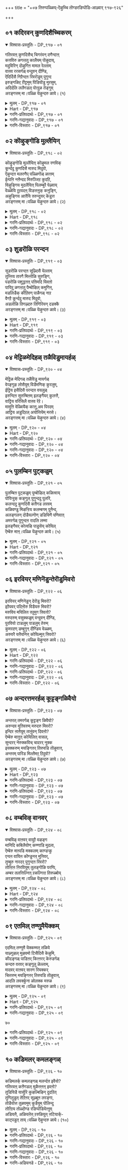 +++
title = "+०७ तिरुप्पळ्ळिय्-ऎऴुच्चि तॊण्डरडिप्पॊडि-आऴ्वार् ९१७-९२६"

+++


## ०१ कदिरवन् कुणदिशैच्चिकरम्

<details open><summary>विश्वास-प्रस्तुतिः - DP_९१७ - ०१</summary>

गतिरवऩ् कुणदिसैच् चिगरंवन् दणैन्दाऩ्  
कऩविरु ळगऩ्ऱतु कालैयम् पॊऴुदाय्,  
मदुविरिन् दॊऴुगिऩ मामल रॆल्लाम्  
वाऩव ररसर्गळ् वन्दुवन् दीण्डि,  
ऎदिर्दिसै निऱैन्दऩ रिवरॊडुम् पुगुन्द  
इरुङ्गळिऱ् ऱीट्टमुम् पिडियॊडु मुरसुम्,  
अदिर्दलि ललैगडल् पोऩ्ऱुळ तॆङ्गुम्  
अरङ्गत्तम् मा।पळ्ळि यॆऴुन्दरु ळाये। (१)
</details>

<details><summary>मूलम् - DP_९१७ - ०१</summary>

गतिरवऩ् कुणदिसैच् चिगरंवन् दणैन्दाऩ्  
कऩविरु ळगऩ्ऱतु कालैयम् पॊऴुदाय्,  
मदुविरिन् दॊऴुगिऩ मामल रॆल्लाम्  
वाऩव ररसर्गळ् वन्दुवन् दीण्डि,  
ऎदिर्दिसै निऱैन्दऩ रिवरॊडुम् पुगुन्द  
इरुङ्गळिऱ् ऱीट्टमुम् पिडियॊडु मुरसुम्,  
अदिर्दलि ललैगडल् पोऩ्ऱुळ तॆङ्गुम्  
अरङ्गत्तम् मा।पळ्ळि यॆऴुन्दरु ळाये। (१)
</details>

<details><summary>Hart - DP_९१७</summary>

When the sun rises in the east from the peak of the mountain  
and darkness has gone and it is morning  
and all the beautiful flowers that drip honey bloom,  
the gods of the sky all come before you to worship you:  
Elephants, male and female, come and, as drums are beaten,  
it seems the sound of a roaring ocean spreads everywhere:  
O dear god of Srirangam, wake up and give us your grace:
</details>

<details><summary>गरणि-प्रतिपदार्थः - DP_९१७ - ०१</summary>

कदिरवन्=सूर्यनु, कुणदिशै=पूर्व दिक्किन, शिकरम्=शिखरवन्नु, वन्दु=बन्दु, अणैन्दान्=सेरिद्दानॆ, कन इरुळ्=दट्टवाद रात्रियु, अहन्ऱदु=कळॆदु होयितु, कालै=उदयद, अम्=सॊबगिन, पॊऴुदु=समय, आय्=आगिदॆ, मदु=मधुवु, जेनु, विरिन्दु=बिरितु, ऒऴुहिन=जिनुगुत्तिवॆ, मा मलर्=सुन्दरवाद हूगळु, ऎल्लाम्=ऎल्लवू, वानवर्=देवतॆगळू, अरशर् हळ्=राजरुगळू, वन्दु वन्दु=बन्दु बन्दु, ईण्डि=कलॆतु, ऎदिर् दिशै=ऎदुरु दिक्किनल्लि, निऱैन्दनर्=नॆरॆदिद्दारॆ, इवरॊडुम्=इवरॊडनॆ, पुहुन्द=ऒळहॊक्किरुव, इरुकळिऱु=दॊड्ड गण्डानॆगळ, ईट्टमुम्=हिण्डू, पिडियॊडु=हॆण्णानॆगळॊडनॆ, मुरशुम्=भेरियू, अदिर् त्तलुम्=अवुगळिन्द हॊरडुव अदुरुव दॊड्ड सद्दू ऎङ्गुम्=ऎल्लॆल्लियू, अलैकडल् पोन्ऱु=अलॆगळिन्द कूडिद कडलिन हागॆ, उळदु=इदॆ, अरङ्गत्तु अम्मा=श्रीरङ्गद स्वामिये, पळ्ळि=निद्दॆयिन्द, ऎऴुन्दु अरुळाये=ऎच्चॆत्तु कृपॆ माडुवॆया?
</details>

<details><summary>गरणि-गद्यानुवादः - DP_९१७ - ०१</summary>

सूर्यनु पूर्वदिक्किन शिखरवन्नु बन्दु सेरिद्दानॆ. दट्टवाद \(कत्तलॆय\)रात्रियु कळॆदुहोयितु. उदयद सॊबगिन समयवागिदॆ. सुन्दरवाद हूगळॆल्लवू बिरिदु जेनुस्रविसुत्तिवॆ. देवतॆगळू राजरू बन्दु बन्दु कलॆतु \(निन्न\) ऎदुरु दिक्किनल्लि नॆरॆदिद्दारॆ. इवरॊडनॆ दॊड्डदॊड्ड
</details>

<details><summary>गरणि-विस्तारः - DP_९१७ - ०१</summary>

५८

गण्डानॆगळ हिण्डू,हॆण्णानॆगळ हिण्डू ऒळहॊक्किवॆ. भेरि मॊदलाद वाद्यगळ अदुरुव दॊड्डसद्दु ऎल्लॆल्लियू हरडिकॊण्डु अलॆगळिम्द कूडिद कडलिन हागॆ भोर्गरॆयुत्तिदॆ. श्रीरङ्गदल्लि नॆलसिरुव स्वामिये, निद्दॆयिन्द ऎच्चरगॊण्डु कृपॆमाडुवॆया?\(१\)

सकल जगत्कारणनू जगन्नियामकनू आद सर्वेश्वरनिगॆ सुप्रभातवन्नु हाडबेकाद्दिदॆये? कालस्वरूपिये अवनागिरुवाग, अवनिगॆ बॆळगायितु, नडुहगलायितु, सञ्जॆयायितु ऎन्दु मूरु सन्ध्याकालगळन्नु नॆनपु माडबेके? हीगॆ माडुवुदु असम्बद्धवाद कार्यवॆन्नबहुदल्लवे?

परवासुदेवनाद भगवन्तनन्नु पामरराद नावु नम्मॆदुरिगॆ तन्दुकॊळ्ळुवुदक्कॆ साध्यवे? अवन दिव्यसान्निध्यदल्लि नाविरुवॆवॆन्दू अवनिगॆ नम्म नम्रतॆय, कृतज्ञतॆयु; भक्तिय अञ्जलियन्नु \(मूरु वेळॆगळल्लादरू\) अर्पिसुत्तिद्देवॆन्दु अरितुकॊळ्ळुवुदादरू हेगॆ?नम्म कण्मनगळ मूलक भगवन्तनन्नु पूजिसबेडवे? नम्म ई सदुद्देश साधनॆगागिये भगवन्तनु अर्चावताररूपियागि, पवित्रक्षेत्रगळल्लि मन्दिरगळल्लि नॆलसिरुवुदु\! अर्चास्वरूपियाद भगवन्तनिगॆ बगॆबगॆय उपचारगळन्नु \(नूर ऎण्टु बगॆय उपचारगळन्नु भगवन्तनिगॆ माडुवुदिदॆ\) समर्पिसुत्ता जन्मसार्थक माडिकॊळ्ळुवनॆन्दू, तन्न कोरिकॆगळन्नु नेरवागि भगवन्तनल्लि निवेदिसिकॊळ्ळुत्तिरुवनॆन्दू भक्तनु भाविसिकॊळ्ळुवन्तॆ अदरिन्द अनुकूलवागुत्तदॆ.

श्रीरङ्गदल्लि नॆलसिरुव श्रीरङ्गनाथने साक्षात् परवासुदेवनॆम्ब निश्चल भावनॆयिन्द आऴ्वाररु भगवन्तनिगॆ सुप्रभातवन्नु हाडुत्तिद्दारॆ. पूर्वदिगन्तदल्लि बॆळकिन रूपदल्लि काणिसिकॊळ्ळुवुदु भगवन्तन कृपाकटाक्षवे\! अदु ऎल्लॆल्लियू हरडि लोकवन्नु नाना चटुवटिकॆगळल्लि तॊदगिसुत्तदॆ. ऎल्लि नोडीदरू रम्यतॆ नलिदाडुत्तदॆ.

आऴ्वाररु हाडुत्तारॆ- श्रीरङ्गनाथने, पूर्वद बॆळकु जगत्तन्नु चुरुकुगॊळिसिदॆ. निन्न दर्शनक्कागि देवतॆगळू राजरू कादुनिन्तिद्दारॆ. मङ्गळवाद्यगळु दॊड्ड दॊड्ड अलॆगळिन्द कूडिद कडलिन हागॆ भोर्गरॆयुत्तिवॆ. ऎच्चरगॊण्डु, निन्न कृपाकटाक्षवन्नु नम्मॆल्लर मेलॆ बीरुवॆया?

५९
</details>

## ०२ कॊऴुङ्गॊडि मुल्लैयिन्

<details open><summary>विश्वास-प्रस्तुतिः - DP_९१८ - ०२</summary>

कॊऴुङ्गॊडि मुल्लैयिऩ् कॊऴुमल रणविक्  
कूर्न्ददु कुणदिसै मारुद मिदुवो,  
ऎऴुन्दऩ मलरणैप् पळ्ळिगॊळ् ळऩ्ऩम्  
ईऩ्पऩि नऩैन्दद मिरुञ्जिऱ कुदऱि,  
विऴुङ्गिय मुदलैयिऩ् पिलम्बुरै पेऴ्वाय्  
वॆळ्ळॆयि ऱुऱवदऩ् विडत्तऩुक् कऩुङ्गि,  
अऴुङ्गिय आऩैयि ऩरुन्दुयर् कॆडुत्त  
अरङ्गत्तम् मा।पळ्ळि यॆऴुन्दरु ळाये। (२)
</details>

<details><summary>मूलम् - DP_९१८ - ०२</summary>

कॊऴुङ्गॊडि मुल्लैयिऩ् कॊऴुमल रणविक्  
कूर्न्ददु कुणदिसै मारुद मिदुवो,  
ऎऴुन्दऩ मलरणैप् पळ्ळिगॊळ् ळऩ्ऩम्  
ईऩ्पऩि नऩैन्दद मिरुञ्जिऱ कुदऱि,  
विऴुङ्गिय मुदलैयिऩ् पिलम्बुरै पेऴ्वाय्  
वॆळ्ळॆयि ऱुऱवदऩ् विडत्तऩुक् कऩुङ्गि,  
अऴुङ्गिय आऩैयि ऩरुन्दुयर् कॆडुत्त  
अरङ्गत्तम् मा।पळ्ळि यॆऴुन्दरु ळाये। (२)
</details>

<details><summary>Hart - DP_९१८</summary>

The breeze from the east blows  
and spreads the fragrance of mullai flowers blooming on vines:  
The swans sleeping on flowers wake up  
and shake the wet dew from their wings:  
O lord, when the elephant Gajendra was suffering  
and called you in his distress,  
you came and saved him, killing the crocodile  
whose mouth with white teeth was as deep as a cave:  
O dear god of Srirangam,  
wake up and give us your grace:
</details>

<details><summary>गरणि-प्रतिपदार्थः - DP_९१८ - ०२</summary>

कॊऴु कॊडि=बलित\(सुन्दरवाद\) कुडिगळुळ्ळ, मुल्लैयिन्=मल्लिगॆय, कॊऴु मलर्=सुन्दरवाद हूगळन्नु, अणवि=स्पर्शिसुत्ता, कूर्न्ददु=बीसुत्तिरुवुदु, कुणदिशै=पूर्वदिक्किन, मरुतम्=मारुत, इदुवो=इगो, ऎऴुन्दन=ऎद्दवु, मलर् अणै=हूविन हासुगॆयल्लि, पळ्ळिकॊळ्=मलगिरुव, अन्नम्=हंसगळु, ईन्=मळॆयन्तॆ सुरियुव, पनि=हनिगळन्नु, ननैन्द=नॆनॆद, इऱु शिऱहु=तन्न ऎरडु रॆक्कॆगळन्नु, उदऱि=कॊडविकॊण्डु, विऴुङ्गिय=नुङ्गिद, मुदलैयिन्=मॊसळॆय, पिलम् पुरै=बिलदन्तॆ इरुव, पेऴ् वाय्=दॊड्ड बायल्लिरुव, वॆळ्=बिळिय, ऎयिऱु=कोरॆ हल्लुगळु, उऱ=नाटिरलु, अदन्=अदर\(आ मॊसळॆय\)विडत्तिनुक्कू=विषक्कॆ, अनुङ्गि=कण्णीरिडुत्ता, अऴुङ्गिय=बाधॆ पडुत्तिरुव, आनैयिन्=आनॆय, अरु तुयर्=दॊड्ड दुःखवन्नु, कॆडुत्त=होगलाडिसिद, अरङ्गत्तु अम्मा=श्रीरङ्गद स्वामिये, पळ्ळि ऎऴुन्दु=निद्दॆयिन्द ऎच्चरगॊण्डु, अरुळाये=कृपॆमाडुवॆया?
</details>

<details><summary>गरणि-गद्यानुवादः - DP_९१८ - ०२</summary>

पूर्वद गाळि बीसुत्तिदॆ, अदु सुन्दरवाद मल्लिगॆ बळ्ळिय सुन्दरवाद हूगळन्नु स्पर्शिसुत्ता बीसुत्तिदॆ. इगो, हूविन हासुगॆयल्लि मलगिद्द हंसगळु मळॆयन्तॆ सुरियुव हनिगळन्नु तम्म रॆक्कॆगळिन्द कॊडविकॊण्डु ऎद्दवु. बिलदन्तॆ इरुव मॊसळॆय दॊड्ड बायल्लिरुव बिळिय कोरॆहल्लुगळु\(अदु नुङ्गिरुव कालिनल्लि\) नाटिरलु अदर विषक्कॆ बहळवागि कण्णीरिडुत्ता बाधॆपडुत्तिरुव आनॆय कडुदुःखवन्नु नीगिसिद श्रीरङ्गनाथने, नीनु निद्दॆयिन्द ऎच्चरगॊण्डु कृपॆमाडुवॆया? \(२\)
</details>

<details><summary>गरणि-विस्तारः - DP_९१८ - ०२</summary>

आऴ्वाररु हाडिस्तुतिसुत्तारॆ- श्रीरङ्गनाथने, बॆळगिन तङ्गाळि पूर्वदिन्द बीसुत्तिदॆ. अदु मल्लिगॆ बळ्ळिगळल्लि अरळिरुव सुन्दरवाद मल्लिगॆहूगळन्नु मुट्टि बीसुवुदरिन्द बहळ इम्पाद मल्लिगॆय कम्पन्नु ऎल्लॆडॆयल्लियू हरडुत्तिदॆ. रात्रियॆल्ल हूगळ नडुवॆ मलगिद्द हंसगळु तम्म रॆक्कॆगळ मेलॆ बिद्दिद्द इब्बनिय हनिगळन्नु तम्म रॆक्कॆगळिम्द कॊडविकॊळ्ळुत्ता तम्म

६०

बॆळगिन चटुवटिकॆगळल्लि तॊडगुत्तिवॆ. स्वामी , हिन्दॆ नीनु ननगॆ शरणु बन्द आनॆयॊन्दर कडुदुःखवन्नु नीगिसिदॆयल्लवे? आ आनॆय कालन्नु सरोवरदल्लिद्द मॊसळॆयॊन्दु बिलदन्तॆ इरुव तन्न दॊड्ड बायल्लि सेरिसिकॊण्डु दॊड्डदॊड्ड हरितवाद बिळिय हल्लुगळ नडुवॆ सिक्किसिकॊण्डु, हल्लुगळन्नु अदरल्लि नाटिदाग, यातनॆयन्नु सहिसलारदॆ आनॆयु कण्णीरुगरॆयुत्ता निनगॆ शरणु हॊक्कितल्लवे? करुणामयनागि नीनु अदर कडुदुःखवन्नु कळॆदॆयल्लवे? श्रीरङ्गनाथ, नीनु निद्दॆयिन्द ऎच्चरगॊण्डु निन्न भक्तरिगॆ क्ऋपॆमाडलारॆया?
</details>

## ०३ शुडरॊळि परन्दन

<details open><summary>विश्वास-प्रस्तुतिः - DP_९१९ - ०३</summary>

सुडरॊळि परन्दऩ सूऴ्दिसै यॆल्लाम्  
तुऩ्ऩिय तारगै मिऩ्ऩॊळि सुरुङ्गि,  
पडरॊळि पशुद्धऩऩ् पऩिमदि यिवऩो  
पायिऱु ळगऩ्ऱतु पैम्बॊऴिल् कमुगिऩ्,  
मडलिडैक् कीऱिवण् पाळैगळ् नाऱ  
वैगऱै कूर्न्ददु मारुद मिदुवो,  
अडलॊळि तिगऴ्दरु तिगिरियन् दडक्कै  
अरङ्गत्तम् मा।पळ्ळि यॆऴुन्दरु ळाये। (३)
</details>

<details><summary>मूलम् - DP_९१९ - ०३</summary>

सुडरॊळि परन्दऩ सूऴ्दिसै यॆल्लाम्  
तुऩ्ऩिय तारगै मिऩ्ऩॊळि सुरुङ्गि,  
पडरॊळि पशुद्धऩऩ् पऩिमदि यिवऩो  
पायिऱु ळगऩ्ऱतु पैम्बॊऴिल् कमुगिऩ्,  
मडलिडैक् कीऱिवण् पाळैगळ् नाऱ  
वैगऱै कूर्न्ददु मारुद मिदुवो,  
अडलॊळि तिगऴ्दरु तिगिरियन् दडक्कै  
अरङ्गत्तम् मा।पळ्ळि यॆऴुन्दरु ळाये। (३)
</details>

<details><summary>Hart - DP_९१९</summary>

The sun with its rays makes all the directions bright,  
the darkness goes away, dawn appears,  
the bright light of the moon and the dew go away,  
the buds on the branches of the kamuhu trees in the green groves  
split open spreading their fragrance and the morning breeze blows:  
O dear god of Srirangam with a shining discus in your strong hand,  
wake up and give us you grace:
</details>

<details><summary>गरणि-प्रतिपदार्थः - DP_९१९ - ०३</summary>

शुडर् ऒळि=सूर्यन प्रकाशवु, शूऴ्=सुत्तलू, दिशै यॆल्लाम्=ऎल्ल कडॆगळल्लियू,परन्दन=हरडिकॊण्डिवॆ, तुन्निय=दट्टवागिरुव, तारहै=तारॆगळ, मिन्=मिनुगुव, ऒळि=तेजस्सु, शुरुङ्गि=बाडिदॆ, पडर् ऒळि=हरडिरुव बॆळकिन, पशुत्तनन्=साधुस्वभावदवनाद चिन्नद कान्तियवनाद, पनि मदि इवनो=तम्पाद चन्द्रनादरो, \(कान्तिहीननादनु\), पाय् इरुळ्=हरिदोडुव कत्तलॆय, अहन्ऱदु=अहङ्कारवळियितु, पै=हसुराद, पॊऴिल्=तोपिनन्तिरुव, कमुकिन्=अडकॆय मरगळ, मडल् इडैकीऴ्-अगलवाद गरिगळ कॆळगॆ, वण्=सुन्दरवाद, पाळैहळ्=हॊम्बाळॆगळु, नाऱ=परिमळिसुत्तिरलु, इदुवो=इदिगो, वैहऱै=उषःकालद, मारुतम्=मारुतवु, कूर्न्ददु=बीसुत्तिदॆ, अडल्=अतिशयवाद तेजसन्नू बॆळगिसुव, ऒळि तिहऴ् तरु= अपरिमितवाद तेजस्सन्नू बॆळगिसुव, तिहरि=चक्रायुधवन्नु, अम्=अन्दवाद, तड=विशालवाद, कै=कैयल्लि हिडिदिरुव, अरङ्गत्तम्मा=श्रीरङ्गद स्वामिये, पळ्ळि ऎऴुन्दु=निद्दॆयिन्द ऎच्चॆत्तु, अरुळाये=कृपॆ माडुवॆया?
</details>

<details><summary>गरणि-गद्यानुवादः - DP_९१९ - ०३</summary>

६१
</details>

<details><summary>गरणि-विस्तारः - DP_९१९ - ०३</summary>

सूर्यन प्रकाशवु ऎल्ल कडॆयू सुत्तलू हरडिकॊण्डिदॆ. आकाशदल्लि दट्टवागि मिनुगुत्तिद्द तारॆगळ तेजस्सु मङ्कागिदॆ. चिन्नद कान्तिय बॆळकन्नु हरडुव तम्पाद चन्द्रनु कान्तिहीननागिद्दानॆ., हरिदोडुव कत्तलॆय अहङ्कारवळियितु. हसुरु तोपिनन्तिरुव अडकॆय मरगळ अगलवाद गरिगळ कॆळगॆ सुन्दरवाद हॊम्बाळॆगळु परिमळिसुत्तिवॆ. इदिगो उषःकालद मारुतवु बीसुत्तिदॆ. अतिशयवाद शक्तियन्नू अपरिमितवाद तेजस्सन्नू बॆळगिसुव चक्रायुधवन्नु अन्दवाद विशालवाद कैयल्लि हिडिदिरुव श्रीरङ्गद स्वामिये, निद्दॆयिन्द ऎच्चॆत्तु कृपॆमाडुवॆया? \(३\)

आऴ्वाररु स्तुतिसुत्तारॆ- श्रीरङ्गनाथने, सूर्यनु तन्न प्रखरवाद किरणगळन्नु हरडलु मॊदलु माडिदनॆन्दरॆ, इरुळु तानागि सरिदोडुवुदु. सूर्यन प्रकाशद मुन्दॆ रात्रिय अहङ्कारक्कॆ ऎडॆयुण्टॆ? रात्रियल्लि आकाशदल्लॆल्ला आवरिसिकॊण्ड तारॆगळु तम्म मिनुगुविकॆगू अवकाशविल्लदन्तॆ, सूर्यन बॆळकिनल्लि मङ्कागिहोगिवॆ. तम्पाद चिन्नद बॆळकन्नु हरडुव चन्द्रनिगू अदे स्थितिबन्दिदॆ. इवॆल्ल आकाशदल्लि नडॆद सङ्गतिगळु. बॆळकु हरियुत्तिरुवाग, हसुरु तोपिनन्तॆ इरुव अडकॆय तोटगळल्लि हॊम्बाळॆगळु अन्दवागि बिरिदु, परिमळवन्नु सूसुत्तवॆ. मुञ्जानॆय तङ्गाळि बीसुत्ता अडकॆय हॊम्बाळॆगळ इम्पिन कम्पन्नु ऎल्लॆल्लू हरडुत्तिदॆ. इवॆल्ल नॆलदमेलॆ नडॆयुव प्रसङ्गगळु. श्रीरङ्गनाथने नीनु धरिसिरुव चक्रायुधद हॊळपू शक्तियू अपरिमितवादद्दु. निन्न कैयल्लिरुव चक्रायुधवु आश्रितर रक्षणॆगागिये हिडिदिद्दी. नीनीग निद्दॆयिन्द ऎच्चॆत्तु भक्तरिगॆ कृपॆमाडलारॆया?
</details>

## ०४ मेट्टिळमेदिहळ् तळैविडुमायर्हळ्

<details open><summary>विश्वास-प्रस्तुतिः - DP_९२० - ०४</summary>

मेट्टिळ मेदिगळ् तळैविडु मायर्गळ्  
वेय्ङ्गुऴ लोसैयुम् विडैमणिक् कुरलुम्,  
ईट्टिय इसैदिसै परन्दऩ वयलुळ्  
इरुन्दिऩ सुरुम्बिऩम् इलङ्गैयर् कुलत्तै,  
वाट्टिय वरिसिलै वाऩव रेऱे।  
मामुऩि वेळ्वियैक् कात्तु,अव पिरदम्  
आट्टिय अडुदिऱल् अयोत्तियॆम् मरसे।  
अरङ्गत्तम् मा।पळ्ळि यॆऴुन्दरु ळाये। (४)
</details>

<details><summary>मूलम् - DP_९२० - ०४</summary>

मेट्टिळ मेदिगळ् तळैविडु मायर्गळ्  
वेय्ङ्गुऴ लोसैयुम् विडैमणिक् कुरलुम्,  
ईट्टिय इसैदिसै परन्दऩ वयलुळ्  
इरुन्दिऩ सुरुम्बिऩम् इलङ्गैयर् कुलत्तै,  
वाट्टिय वरिसिलै वाऩव रेऱे।  
मामुऩि वेळ्वियैक् कात्तु,अव पिरदम्  
आट्टिय अडुदिऱल् अयोत्तियॆम् मरसे।  
अरङ्गत्तम् मा।पळ्ळि यॆऴुन्दरु ळाये। (४)
</details>

<details><summary>Hart - DP_९२०</summary>

The cowherds untie their buffaloes for grazing  
and the music of their bamboo flutes  
and the sound of the cowbells spread in all directions  
as swarms of bees fly all over the fields:  
You who carry a bow, the strong king of Ayodhya,  
bull among the gods,  
destroyed the clan of Rakshasas in Lanka  
and you, the strong one, helped the pure sages  
do sacrifices and protected them:  
O dear god of Srirangam, wake up and give us your grace:
</details>

<details><summary>गरणि-प्रतिपदार्थः - DP_९२० - ०४</summary>

मेडु=ऎत्तरवाद, इळ=हरॆयद, मेदिगळ्=ऎम्मॆगळु, तळै=कट्टन्नु, विडुम्=बिच्चिबिडुव, आयर्हळ्=गोवळरू, वेय् ङ्गुऴल्=बिदिरिन कॊळलिन, ओशैयुम्=नादवू
</details>

<details><summary>गरणि-गद्यानुवादः - DP_९२० - ०४</summary>
<details><summary>गरणि-प्रतिपदार्थः - ०५</summary>
</details>

विडै=ऎत्तुगळ, मणि=गण्टॆगळ, कुरलुम्= शब्दवू, ईट्टिय=ऎल्लवू कूडिकॊण्ड, इशै=शब्दवू, दिशै=ऎल्लॆल्लियू, परन्दन=हरडिवॆ, वयलुळ्=गद्दॆगळल्लि, शुरुम्बु इनम्=दुम्बिगळ हिण्डुगळु, इरिन्दन-सद्दु माडुत्ता हाराडुत्तिवॆ, इलङ्गैयर्=लङ्कॆयवर, कुलत्तै=कुलवन्ने, वाट्टिय=नाश माडिद, वरि=सुन्दरवाद, शिलै=धनुस्सन्नुळ्ळ, वानवर्=अमरर, एऱे=वृषभने, मा मुनि=महर्षिय, वेळ् वियै=यज्ञवन्नु, कात्तु-रक्षिसि, अवपिरुतम् आट्टिय=अवभॄत स्नानवन्नु माडिद, अडुतिऱल्=असाध्य सामर्थ्यवुळ्ळ, अयोत्ति=अयोध्यॆय, ऎम्=नम्म, अरशे=स्वामिये, अरङ्गत्तम्मा=श्रीरङ्गद स्वामिये, पळ्ळि ऎऴुन्दु=निद्दॆयिन्द ऎच्चरगॊण्डु, अरुळाये=कृपॆमाडुवॆया?
</details>

<details><summary>गरणि-गद्यानुवादः - DP_९२० - ०४</summary>

ऎत्तरवाद हरॆयद ऎम्मॆगळ कूगू, दनकरुगळ कट्टन्नु बिच्चि मेयलु हॊरक्कॆ बिडुव गोवळर सद्दू अवर कॊळलिन नादवू ऎत्तुगळ गण्टॆगळ शब्दवू-इवॆल्लवू कूडिकॊण्डु मिश्रितवाद शब्दवागि ऎल्ल दिक्कुगळल्लियू हरडिवॆ. गद्दॆगळल्लि दुम्बिगळु गुम्पुगुम्पागि सद्दुमाडुत्ता हाराडुत्तिवॆ. लङ्कॆयवर कुलवन्ने नाशमाडिद सुन्दरवाद धनुस्सन्नुळ्ळ अमरर वृषभने, महर्षिय यज्ञवन्नु रक्षिसि, अवभृतस्नानवन्नु माडिद असाध्य्सामर्थ्यवुळ्ळ अयोध्यॆय नम्म स्वामिये, श्रीरङ्गद स्वामिये, निद्दॆयिन्द ऎच्चरगॊण्डु कृपॆमाडुवॆया?\(४\)
</details>

<details><summary>गरणि-विस्तारः - DP_९२० - ०४</summary>

आऴ्वाररु स्तुतिसुत्तारॆ- श्रीरङ्गनाथने, भूमिय मेलॆ हळ्ळिपळिगळल्लॆल्ला बॆळगिन चटुवटिकॆगळु भरदिन्द नडॆयुत्तिवॆ. ऎम्मॆगळु दीर्घस्वरदिन्दकूगुत्तिवॆ. दनकरुगळ कट्टन्नु बिच्चि मेयलु बिडुत्तिरुव गोवळरु गद्दलमाडुत्तिद्दारॆ. अवुगळन्नु मेयुवुदक्कॆ हॊडॆदुकॊण्डुहोगुव अवरु कॊळलुगळन्नु नुडिसुत्तारॆ. ऎत्तुगळ कुत्तिगॆयल्लि कट्टिरुव गण्टॆगळु इनिदागि सद्दुमाडुत्तिवॆ. ई शब्दगळॆल्लवू कूडिकॊण्डु विचित्रवाद गद्दलवागुत्तिवॆ. इदर जॊतॆगॆ बयलिनल्लि, गद्दॆगळल्लि, तोपुगळल्लि, तोटगळल्लि दुम्बिगळु हिण्डुहिण्डागि हाडुत्ता हाराडुव मधुरनादवू सेरिकॊण्डिदॆ. भगवन्त, ऒट्टिनल्लि प्रकृतिये निन्नन्नु ऒन्दुबगॆयल्लि स्तुतिसुत्ता तन्न कृतज्ञतॆयन्नु व्यक्तपडिसुत्तिदॆ. स्वामि, नीनु देवाधिदेवनु. अपरिमितवाद सामर्थ्यवुळ्ळवनु. शत्रुगळन्नु निर्मूलगॊळिसतक्कवनु. आश्रितरक्षकनु. हिन्दॆ, नीनु श्रीरामनागि अवतरिसि लङ्कॆयवराद राक्षसर कुलवन्ने निन्न सदृशवाद बिल्लिन सहायदिन्द नाशगॊळिसिदॆ. विश्वामित्रमहर्षिय यज्ञवन्नु रक्षिसि, अवरॊडनॆ अवभृतस्नानदल्लि पालुगॊण्डॆयल्ल\! असाध्य सामर्थ्यवुळ्ळ अयोध्यॆय राजनाद नम्म

६३

स्वामियाद श्रीरङ्गनाथने, निद्दॆयिन्द तिळिदॆद्दु निन्न आश्रित भक्तरन्नु कृपॆमाडलारॆया?
</details>

## ०५ पुलम्बिन पुट्कळुम्

<details open><summary>विश्वास-प्रस्तुतिः - DP_९२१ - ०५</summary>

पुलम्बिऩ पुट्कळुम् पूम्बॊऴिल् कळिऩ्वाय्  
पोयिऱ्ऱुक् कङ्गुल् पुगुन्ददु पुलरि,  
कलन्ददु कुणदिसै कऩैगड लरवम्  
कळिवण्डु मिऴऱ्ऱिय कलम्बगम् पुऩैन्द,  
अलङ्गलन् दॊडैयल्गॊण् डडियिणै पणिवाऩ्  
अमरर्गळ् पुगुन्दऩ रादलि लम्मा  
इलङ्गैयर् कोऩ्वऴि पाडुसॆय् कोयिल्  
ऎम्बॆरु माऩ्।पळ्ळि यॆऴुन्दरु ळाये। (५)
</details>

<details><summary>मूलम् - DP_९२१ - ०५</summary>

पुलम्बिऩ पुट्कळुम् पूम्बॊऴिल् कळिऩ्वाय्  
पोयिऱ्ऱुक् कङ्गुल् पुगुन्ददु पुलरि,  
कलन्ददु कुणदिसै कऩैगड लरवम्  
कळिवण्डु मिऴऱ्ऱिय कलम्बगम् पुऩैन्द,  
अलङ्गलन् दॊडैयल्गॊण् डडियिणै पणिवाऩ्  
अमरर्गळ् पुगुन्दऩ रादलि लम्मा  
इलङ्गैयर् कोऩ्वऴि पाडुसॆय् कोयिल्  
ऎम्बॆरु माऩ्।पळ्ळि यॆऴुन्दरु ळाये। (५)
</details>

<details><summary>Hart - DP_९२१</summary>

Birds chirp in the groves blooming with flowers,  
the darkness goes away and morning arrives:  
In the east, the ocean roars  
and the gods in the sky carry many flower garlands  
swarming with bees and come to garland you  
and worship your feet:  
This is the temple where Vibhishaṇa,  
the king of Lanka, worshiped you:  
O dear god, wake up and give us your grace:
</details>

<details><summary>गरणि-प्रतिपदार्थः - DP_९२१ - ०५</summary>

पू पॊऴिल् हळिन् वाय्=हूविन तोटगळिन्द, पुट्कळुम्=हक्किगळॆल्लवू, पुलम्बिन=हाराडुत्तिवॆ, कङ्गुल्=रात्रियु, पोयिट्रु=कळॆदुहोयितु, पुलरि=बॆळगु, प्रातःकालवु, पुहुन्ददु=बन्दु हॊक्कितु, कुणदिशै=पूर्वदिक्किन, कनै=शब्दगळु, कडल्=समुद्रद, अरवम्=घोषदॊन्दिगॆ, कलन्ददु=कलॆतुकॊण्डितु, कळि=जेनुकुडिदु मत्तिनल्लिरुव, वण्डु=दुम्बिगळु, मिऴट्रिय=हॊरळाडिद, कलम्बहन्=कलबॆरकॆय हूगळन्नु, पुनैन्द=कट्टिद, अम्=सुन्दरवाद, अलङ्गल्-हारद, तॊडैय;=हलवारु मालिकॆगळन्नु, कॊण्डु=तॆगॆदुकॊण्डु, अडि इणै=ऎरडु पादगळिगॆ, पणिवान्=ऎरगुवुदक्कागि, अमरर्हळ्=देवतॆगळु, पुहुन्दनर्=बन्दु नॆरॆदिद्दारॆ, आदलिल्=आद्दरिन्द, अम्मा=स्वामिये, इलङ्गैयर् कोन्=लङ्कॆयवर राजनु, वऴिपाडु शॆय्=पूजिसुव, कोयिल्=देवालयदल्लिरुव, ऎम् पॆरुमान्=नम्म स्वामिये, पळ्ळिऎऴुन्दु=निद्दॆयिन्द ऎच्चरगॊण्डु, अरुळाये=कृपॆ माडुवॆया?
</details>

<details><summary>गरणि-गद्यानुवादः - DP_९२१ - ०५</summary>

हूविन तोटगळिन्द हक्किगळॆल्लवू हाराडुत्तिवॆ. रात्रि कळॆदुहोयितु. बॆळगु बन्दिदॆ. पूर्वदिक्किन शब्दगळु कडलिन घोषदॊन्दिगॆ कलॆतुकॊण्डिवॆ, जेनुकुडिदु मत्तिनल्लिरुव दुम्बिगळु हॊरळाडिद नाना बगॆय हूगळन्नु कट्टिद सुन्दरवाद हलवारु हारगळन्नु तॆगॆदुकॊण्डु ऎरडु पादगळिगॆ ऎरगुवुदक्कागि देवतॆगळु बन्दु नॆरॆदिद्दारॆ. आद्दरिन्द, स्वामिये लङ्कॆय राजनुपूजिसुव देवालयदल्लिरुव नम्म स्वामिये
</details>

<details><summary>गरणि-विस्तारः - DP_९२१ - ०५</summary>

६४

निद्दॆयिन्द ऎच्चरगॊण्डु कृपॆमाडुवॆया?\(५\)

प्रातंहाकलद चटुवटिकॆगळ विवरणॆ मुन्दुवरियुत्तदॆ. कत्तलॆयिन्द बॆळकिगॆ, मौनदिन्द गद्दलक्कॆ निद्दॆयिन्द ऎच्चरक्कॆ, मॊद्दुतनदिन्द चटुवटिकॆ तरुवुदु बॆळगागुविकॆये. ऎल्लि नोडिदरू शब्द,कूगाट,हाराट,ओडाट, नलिदाट, इवॆल्ल बॆळगिन कॊडुगॆ. हूदोटगळल्लि दुम्बिगळु ई वेळॆगॆ आगले हूगळल्लिन मधुवन्नु कुडिदु अवुगळ परागदल्लि मत्तिनिन्द हॊरळाडिवॆ. पशुपक्षिमृगादिगळु तम्मतम्म चटुवटिकॆगळल्लि तॊदगिवॆ. मनुष्यनू\(अवुगळन्नु\) प्रकृतियन्नू प्राणिगळन्नू अनुकरिसि भगवन्तनिगॆ कृतज्ञतॆयन्नु सल्लिसबेडवे?

आऴ्वाररु हेळुत्तारॆ- श्रीरङ्गनाथने, लङ्कॆय राजनाद विभीषणनु तन्न कृतज्ञतॆयन्नु तोरिसलु, निन्न देवालयक्कॆ बन्दु निन्न पादगळ सेवॆ माडुत्तानॆ, देवतॆगळॆल्लरू सुन्दरवद विधविधवाद हूगळहारगळन्नु हिडिदु निन्न सेवॆगॆ सिद्धवागि निन्तिद्दारॆ. नीनु निद्दॆयिन्द ऎच्चरगॊण्डु कृपॆमाडलारॆया?
</details>

## ०६ इरवियर् मणिनॆडुन्तेरॊडुमिवरो

<details open><summary>विश्वास-प्रस्तुतिः - DP_९२२ - ०६</summary>

इरवियर् मणिनॆडुन् देरॊडु मिवरो?  
इऱैयवर् पदिऩॊरु विडैयरु मिवरो?  
मरुविय मयिलिऩ ऩऱुमुग ऩिवऩो?  
मरुदरुम् वसुक्कळुम् वन्दुवन् दीण्डि,  
पुरवियो टाडलुम् पाडलुम् तेरुम्  
कुमरदण् डम्बुगुन् दीण्डिय वॆळ्ळम्,  
अरुवरै यऩैयनिऩ् कोयिल्मुऩ् ऩिवरो?  
अरङ्गत्तम् मा।पळ्ळि यॆऴुन्दरु ळाये। (६)
</details>

<details><summary>मूलम् - DP_९२२ - ०६</summary>

इरवियर् मणिनॆडुन् देरॊडु मिवरो?  
इऱैयवर् पदिऩॊरु विडैयरु मिवरो?  
मरुविय मयिलिऩ ऩऱुमुग ऩिवऩो?  
मरुदरुम् वसुक्कळुम् वन्दुवन् दीण्डि,  
पुरवियो टाडलुम् पाडलुम् तेरुम्  
कुमरदण् डम्बुगुन् दीण्डिय वॆळ्ळम्,  
अरुवरै यऩैयनिऩ् कोयिल्मुऩ् ऩिवरो?  
अरङ्गत्तम् मा।पळ्ळि यॆऴुन्दरु ळाये। (६)
</details>

<details><summary>Hart - DP_९२२</summary>

Is this the host of suns riding on tall chariots decorated with bells?  
Is it the troupe of eleven Rudras riding on bulls?  
Is that the six faced-god riding a beautiful peacock?  
All these gods and the celestial physicians and the Vasus are here,  
while the other divine gods come on horses and chariots singing and dancing:  
The crowd of gods is like a flood  
and they have gathered in front of your temple that looks like a huge mountain:  
O dear god of Srirangam, wake up and give us your grace
</details>

<details><summary>गरणि-प्रतिपदार्थः - DP_९२२ - ०६</summary>

इरवियर्=\(हन्नॆरडु मन्दि\)सूर्यरू, मणि=रत्नखचितवाद, नॆडु=दॊड्ददाद, तेरॊडुम्=रथगळल्लि, इवरो=इक्को, इल्लिद्दारॆ, इऱैयवर्=जगत्कारणराद पदिनॊरु=हन्नॊन्दु मन्दि, विडैयवर्=रुद्ररू, इवरो=इक्को इल्लिद्दारॆ, मरुविय=साधुवाद, मयिलिनन्=नविलिनवाहनद, अऱुमुहन्=षण्मुखस्वामियू, इवनो=इक्को इवनु, मरदरुम्=मरुत्तुगळू, वशुक्कळुम्=वसुगळू, वन्दु वन्दु ईण्डि=बन्दुबन्दु कूडिकॊण्डु, पुरवियोडु=कुदुरॆगळॊडनॆ, तेरुम्=रथगळन्नू, पाडलुम् आडलुम्=हाडुगळन्नू कुणितगळन्नू नडसुत्ता, कुमरतण्डम्=देवसेना समूहवु पुहुन्दु=बन्दु सेरि, ईण्डिय=कूडिकॊण्डिरुव
</details>

<details><summary>गरणि-गद्यानुवादः - DP_९२२ - ०६</summary>

६५
</details>

<details><summary>गरणि-प्रतिपदार्थः - DP_९२२ - ०६</summary>

वॆळ्ळम्=ई प्रवाहवु, अरु=दॊड्ड, वरै अनैय=बॆट्टद हागॆ इरुव, कोयिल्=देवालयदल्लि, निन्=निन्न, मुन्=मुन्दुगडॆ, इवरो=निन्तिरुवरु, अरङ्गत्तु अम्मा=श्रीरङ्गद स्वामिये, पळ्ळिऎऴुन्दु=निद्दॆयिन्द ऎच्चरगॊण्डु, अरुळाये=कृपॆ माडुवॆया?
</details>

<details><summary>गरणि-गद्यानुवादः - DP_९२२ - ०६</summary>

हन्नॆरडु मन्दि सूर्यरू रत्नखचितवाद दॊड्ड रथगळल्लि बन्दिद्दारॆ; जगत्कारणराद हन्नॊन्दु मन्दि रुद्ररू इल्लिद्दारॆ; साधुवाद नविलिन वाहननाद षण्मुखनू इल्लिद्दानॆ-\(ऒम्बत्तु मन्दि\) मरुद्गणगळू\(ऎण्टु\)वसुगळू, बन्दु बन्दु कूडिकॊण्डिद्दारॆ; कुदुरॆगळू, रथगळू कूडि, हाडुगळन्नू कुणितगळन्नू नडसुत्ता देवसेना समूहवु दॊड्ड प्रवाहदन्तॆ बन्दु सेरिरुव दॊड्दबॆट्टद हागिरुव देवालयदल्लि निन्न सम्मुखदल्लि इक्को निन्तिरुवरु. श्रीरङ्गद स्वामिये, निद्दॆयिन्द ऎच्चरगॊण्डु कृपॆमाडुवॆया?\(६\)
</details>

<details><summary>गरणि-विस्तारः - DP_९२२ - ०६</summary>

जगत्कारणनू जगद्रक्षकनू आगिरुव सर्वेश्वरनु तन्न कार्यकलापगळन्नु सुसूत्रवागि नडसुवुदक्कागि अधिकारिगळन्नु नियमिसिद्दानॆ. द्वादशादित्यरू, एकादशरुद्ररू, देवसेनॆयू अदर निर्वाहकनाद षण्मुखस्वामियू, नवमरुत्तुगळू, अष्टवसुगळू-ऎल्लरू सर्वेश्वरन आज्ञानुवर्तिगळागि लोककल्याणद तम्मतम्म कार्यगळन्नु नडसुवुदक्कॆ आधारवाद कृपॆयन्नु स्वामियिन्द पडॆदुकॊळ्ळुवुदक्कागि श्रीरङ्गद देवालयदल्लि कैमुगिदुकॊण्डु कादुनिन्तिद्दारॆ. आऴ्वाररु प्रार्थिसुत्तारॆ- श्रीरङ्गनाथने, नीनु निद्दॆ तिळिदु, निन्न कृपाकटाक्षवन्नु अवरॆल्लर मेलॆयू बीरलारॆया?
</details>

## ०७ अन्दरत्तमरर्हळ् कूट्टङ्गळिवैयो

<details open><summary>विश्वास-प्रस्तुतिः - DP_९२३ - ०७</summary>

अन्तरत् तमरर्गळ् कूट्टङ्ग ळिवैयो?  
अरुन्दव मुऩिवरुम् मरुदरु मिवरो?  
इन्दिर ऩाऩैयुम् ताऩुंवन् दिवऩो?  
ऎम्बॆरु माऩुऩ् कोयिलिऩ् वासल्,  
सुन्दरर् नॆरुक्कविच् चादरर् नूक्क  
इयक्करुम् मयङ्गिऩर् तिरुवडि तॊऴुवाऩ्,  
अन्तरम् पारिड मिल्लैमऱ् ऱिदुवो?  
अरङ्गत्तम् मा।पळ्ळि यॆऴुन्दरु ळाये। (७)
</details>

<details><summary>मूलम् - DP_९२३ - ०७</summary>

अन्तरत् तमरर्गळ् कूट्टङ्ग ळिवैयो?  
अरुन्दव मुऩिवरुम् मरुदरु मिवरो?  
इन्दिर ऩाऩैयुम् ताऩुंवन् दिवऩो?  
ऎम्बॆरु माऩुऩ् कोयिलिऩ् वासल्,  
सुन्दरर् नॆरुक्कविच् चादरर् नूक्क  
इयक्करुम् मयङ्गिऩर् तिरुवडि तॊऴुवाऩ्,  
अन्तरम् पारिड मिल्लैमऱ् ऱिदुवो?  
अरङ्गत्तम् मा।पळ्ळि यॆऴुन्दरु ळाये। (७)
</details>

<details><summary>Hart - DP_९२३</summary>

Is this the crowd of gods from heaven?  
Is this the throng of sages doing penance  
and the medicine men of the gods?  
Is that Indra coming on his elephant Airāvata?  
In front of your temple, Gandharvas, Vidyadharas  
and Apsarases are all gathered together to worship you  
and it seems as if there is no space left in the sky or on the earth:  
O dear god of Srirangam, wake up and give us your grace:
</details>

<details><summary>गरणि-प्रतिपदार्थः - DP_९२३ - ०७</summary>

अन्दरत्तु=देवलोकद, अमरर्हळ्=देवतॆगळ, कूट्टङ्गळ्=कूटगळु, इवैयो=इको इवुगळे, अरुतवम्=महातपस्विगळाद, मुनिवरुम्=महर्षिगळू, मरुदरुम्=मरुत्तुगळू, इवरो=इको इवरे,
</details>

<details><summary>गरणि-गद्यानुवादः - DP_९२३ - ०७</summary>

६६
</details>

<details><summary>गरणि-प्रतिपदार्थः - DP_९२३ - ०७</summary>

इन्दिरन् तानुम्=स्वयं इन्द्रनू, आनैयुम्=अवन आनॆयू, वन्दु=बन्दिरुववनु, इवनो=इको इवने, ऎम्बॆरुमान्=स्वामिये, उन्=निन्न, कोयिलिन् वाशल्-देवालयद बागिलल्लि, शुन्दरर्=गन्धर्वरु, नॆरुक्क-ऒट्टुगूडिरलु, विच्चारतर्=विद्याधररु, नूक्क=तळ्ळाडुत्तिरलु, इयक्करुम्=यक्षरू, ऎल्लरू, तिरुवडि=निन्न तिरुवडिगळ, तॊऴुवान्-सेवॆ माडुवुदक्कागि, मयङ्गिनर् =मैमरॆतिद्दारॆ, अन्दरम्=अन्तरदल्लियू, पार्=भूमियमेलू, मट्रु इदुवो=इदु मात्रवे हॊरतु, इडम् इल्लै=स्थळवे इल्ल, अरङ्गत्तु=श्रीरङ्गद, अम्मा=स्वामिये, पळ्ळिऎऴुन्दु=निद्दॆयिन्द ऎच्चरगॊण्डु, अरुळाये=कृपॆ माडुवॆया?
</details>

<details><summary>गरणि-गद्यानुवादः - DP_९२३ - ०७</summary>

देवलोकद देवतॆगळ समूहवॆल्लवू, महातपस्विगळाद महर्षिगळू, इन्द्रनू अवन आनॆयू-इवरॆल्लरू निन्न देवालयद बागिलल्लि निन्तिद्दारॆ. गन्धर्वरू,यक्षरू,विद्याधररू- ऎल्लरू इल्लिनॆरॆदु नूकुत्ता तळ्ळुत्ता निन्न तिरुवडिगळ सेवॆगागि मैमरॆतिद्दारॆ. अन्तरदलल्लियागलि, भूमिय मेलागलि, ई स्थळद हॊरतु, बेरॆ स्थळवे इल्ल. श्रीरङ्गद स्वामिये, निद्दॆयिन्द ऎच्चरगॊण्डुकृपॆ माडुवॆया?\(७\)
</details>

<details><summary>गरणि-विस्तारः - DP_९२३ - ०७</summary>

मेलण लोकगळवरॆल्लरू श्रीरङ्गनाथन पादसेवॆगॆन्दु प्रातःकालदल्ले देवालयद बळिबन्दु नूकुनुग्गलागि तवकपडुत्तिरुवाग, बूमियमेलण सामान्यजनरिगॆ स्थळवॆल्लिन्द बन्तु? भगवन्तन दर्शनवागलि, सान्निध्यसेवॆयागलि, दॊरकुवुदु साध्यवादीते? अदक्कागिये आऴ्वाररु भगवन्तनन्नु निद्दॆयिन्द तिळिदॆद्दु ऎल्लरिगू कृपॆ माडु ऎन्दु प्रार्थिसुत्तिरुवुदु. भूलोकवासिगळिगू भगवन्तन तिरुवडिगळ सेवॆ दॊरॆयलि ऎम्ब उद्देशदिन्द "देवलोकवासिगळिगॆ मॊदलु दर्शनकॊट्टु अवरन्नु कळुहिसि, निन्न सन्निधियल्लि मनुष्यरिगॆ ऎडॆमाडिकॊडु, कृपॆमाडु, कण्तॆरॆ, स्वामि" ऎन्दु प्रार्थिसुत्तिद्दारॆ.
</details>

## ०८ वम्बविऴ् वानवर्

<details open><summary>विश्वास-प्रस्तुतिः - DP_९२४ - ०८</summary>

वम्बविऴ् वाऩवर् वायुऱै वऴङ्ग  
मानिदि कबिलैयॊण् कण्णाडि मुदला,  
ऎम्बॆरु माऩ्पडि मक्कलम् काण्डऱ्कु  
एऱ्पऩ वायिऩ कॊण्डुनऩ् मुऩिवर्,  
तुम्बुरु नारदर् पुगुन्दऩ रिवरो?  
तोऩ्ऱिऩ ऩिरवियुम् तुलङ्गॊळि परप्पि,  
अम्बर तलत्तिल्निऩ् ऱकल्गिऩ्ऱ तिरुळ्बोय्  
अरङ्गत्तम् मा।पळ्ळि यॆऴुन्दरु ळाये। (८)
</details>

<details><summary>मूलम् - DP_९२४ - ०८</summary>

वम्बविऴ् वाऩवर् वायुऱै वऴङ्ग  
मानिदि कबिलैयॊण् कण्णाडि मुदला,  
ऎम्बॆरु माऩ्पडि मक्कलम् काण्डऱ्कु  
एऱ्पऩ वायिऩ कॊण्डुनऩ् मुऩिवर्,  
तुम्बुरु नारदर् पुगुन्दऩ रिवरो?  
तोऩ्ऱिऩ ऩिरवियुम् तुलङ्गॊळि परप्पि,  
अम्बर तलत्तिल्निऩ् ऱकल्गिऩ्ऱ तिरुळ्बोय्  
अरङ्गत्तम् मा।पळ्ळि यॆऴुन्दरु ळाये। (८)
</details>

<details><summary>Hart - DP_९२४</summary>

Some gods in the sky arrive with fragrances,  
some carry huge pots of treasure  
and shining mirrors and come to give them to you:  
Good sages bring things suitable for you to wear  
and Nārada comes with his Thumburu veena to play music:  
The sun god rises, spreading his bright light  
and darkness disappears from the sky:  
O dear god of Srirangam, wake up and give us your grace:
</details>

<details><summary>गरणि-प्रतिपदार्थः - DP_९२४ - ०८</summary>

वम्बु=परिमळवन्नु, अविऴ्=हरडुत्तिरुव, वानवर्=देवतॆगळु, वायुऱै=गरिकॆ हुल्लन्नू, मानिधि=महानिधिगळन्नू, कपिलै=कलिपैगोवन्नू \(कामधेनुवन्नू\) ऒण्=अत्युत्तमवाद, कण्णाडि मुदला=कन्नडिये मॊदलाद, ऎम्बॆरुमान्=नम्म स्वामियाद निन्न, पडिमै=स्वरूपवन्नु, कलम्=अलङ्कारगळन्नू, काण्डऱ् कु=कण्डु कृपॆमाडुवुदक्कागि, एऱ् पन=उपयुक्त, आयिन=आगिरुवुदन्नु, कॊण्डु=तॆगॆदुकॊण्डु, नल्=श्रेष्ठवाद, मुनिवर्=महर्षिगळाद, तुम्बुरु नारदर्=तुम्बुररू नारदरू, पुहुन्दनर्=प्रवेशिसिद्दारॆ, इवरो=इवरे, इरवियुम्=सूर्यनू, तोन्ऱिनन्=काणिसिकॊण्डिद्दानॆ, तुलङ्गु ऒळि=प्रखरवाद तेजस्सन्नु, परप्पि=हरडिद्दानॆ, अम्बरतलत्तिन्=बान्दळदल्लि, निन्ऱु=सेरि, इरुळ् पोय्=रात्रियु होगि, अहल् किन्ऱदु=अडगिकॊण्डिदॆ, अरङ्गत्तु अम्मा=श्रीरङ्गद स्वामिये, पळ्ळिऎऴुन्दु=निद्दॆयिन्द ऎच्चरगॊण्डु, अरुळाये=कृपॆ माडुवॆया?
</details>

<details><summary>गरणि-गद्यानुवादः - DP_९२४ - ०८</summary>

देवतॆगळु परिमळवन्नु हरडुत्तिउव गरिकॆहुल्लन्नू महानिधिगळन्नू कपिलॆगोवन्नू अत्युत्तमवाद कन्नडियन्नू इन्नू इतर उपकरणगळन्नू नम्म स्वामियाद निन्न स्वरूपवन्नू अलङ्कारगळन्नू कण्डु कृपॆमाडुविदक्कॆ उपयुक्तवादवुगळन्नु तॆगॆदुकॊण्डु बन्दिद्दारॆ. श्रेष्ठ महर्षिगळाद तुम्बुररू नारदरू इको प्रवॆशिसिद्दारॆ. सूर्यनु काणिसिकॊण्डिद्दानॆ. प्रखरवाद तेजस्सन्नु हरडिद्दानॆ. इरुळु होगि बान्दळदल्लि ऎल्लियोअडगिकॊण्डिदॆ. श्रीरङ्गद स्वामिये, निद्दॆयिन्द ऎच्चरगॊण्डु कृपॆमाडुवॆया?\(८\)
</details>

<details><summary>गरणि-विस्तारः - DP_९२४ - ०८</summary>

राजरु, महाराजरु, मठाधिपतिगळु, यतिश्रेष्ठरु, महनीयराद गण्यव्यक्तिगळन्नु ऎदुरुगॊण्डु बरमाडिकॊळ्ळुवाग कॆलवु मङ्गळवस्तुगळन्नु अवर मुन्दॆ प्रदर्शिसुत्तारॆ. अदन्नु नोडि अवरु प्रसन्नरागबेकॆम्बुदे तत्त्व. अल्लदॆ, अवॆल्ल अवरिगॆ मर्यादॆयन्नु \(भक्तिगौरवगळन्नु\) समर्पिसिदन्तॆ.

श्रीरङ्गनाथनिगॆ सुप्रभातवन्नु हाडि, अवनन्नु ऎच्चरगॊळिसुवुदक्कॆ अवन कण्णमुन्दॆ बहळ श्रेष्ठवाद मत्तु उपयुक्तवाद मङ्गळवस्तुगळन्नु देवतॆगळु हिडिदु निन्तिद्दारॆ. पूर्णकुम्भ, कन्नडि, गरिकॆय हुल्लु, कपिलॆगोवु, सुवासिनियरु\(मुत्तैदॆयरु\), शङ्ख,पद्म, मॊदलाद महानिधिगळु, मुत्तुरत्न मुन्तादुवन्नु भगवन्तन मुन्दॆ अवरु हिडिदु निन्तिद्दारॆ. कण्तॆरॆद कूडले भगवन्तनु तन्न दृष्टियन्नु अवुगळॆल्लदर मेलॆ हरिसिप्रसन्ननागबेकॆन्दू अनन्तर नॆरॆदिरुव भक्तवृन्दक्कॆ कृपाकटाक्षवन्नु अनुग्रहिसबेकॆन्दू उद्देश मत्तु आशय. आऴ्वाररु बन्दु नॆरॆदिरुव देवतॆगळन्नू महर्षिगळन्नू करुणिसबेकॆन्दु प्रार्थिसुत्तारॆ.

६९
</details>

## ०९ एतमिल् तण्णुमैयॆक्कम्

<details open><summary>विश्वास-प्रस्तुतिः - DP_९२५ - ०९</summary>

एदमिल् तण्णुमै यॆक्कम्मत् तळिये  
याऴ्गुऴल् मुऴवमो टिसैदिसै कॆऴुमि,  
कीदङ्गळ् पाडिऩर् किऩ्ऩरर् कॆरुडर्गळ्  
कन्दरु वरवर् कङ्गुलु ळॆल्लाम्,  
मादवर् वाऩवर् सारण रियक्कर्  
चित्तरुम् मयङ्गिऩर् तिरुवडि तॊऴुवाऩ्,  
आदलि लवर्क्कुना ळोलक्क मरुळ  
अरङ्गत्तम् मा।पळ्ळि यॆऴुन्दरु ळाये। (९)
</details>

<details><summary>मूलम् - DP_९२५ - ०९</summary>

एदमिल् तण्णुमै यॆक्कम्मत् तळिये  
याऴ्गुऴल् मुऴवमो टिसैदिसै कॆऴुमि,  
कीदङ्गळ् पाडिऩर् किऩ्ऩरर् कॆरुडर्गळ्  
कन्दरु वरवर् कङ्गुलु ळॆल्लाम्,  
मादवर् वाऩवर् सारण रियक्कर्  
चित्तरुम् मयङ्गिऩर् तिरुवडि तॊऴुवाऩ्,  
आदलि लवर्क्कुना ळोलक्क मरुळ  
अरङ्गत्तम् मा।पळ्ळि यॆऴुन्दरु ळाये। (९)
</details>

<details><summary>Hart - DP_९२५</summary>

Faultless small drums, cymbals,  
yāzhs, flutes and big drums play music everywhere:  
Kinnaras, Garuḍas, Gandarvas and others sing:  
The sages, the gods in the sky, Saraṇars, Yaksas,  
and Siddhas are all fascinated by the music  
and come to worship your divine feet:  
O dear god of Srirangam, wake up and give us your grace:
</details>

<details><summary>गरणि-प्रतिपदार्थः - DP_९२५ - ०९</summary>

एतम् इल्=स्वल्पवू दोषविल्लद, तण्णुमै=सण्णह्रॆयन्नू, ऎक्कम्-एकनादवन्नू, मत्तळि=मद्दळॆयन्नू, याऴ्-वीणॆयन्नु, कुऴल्=कॊळलन्नू, मुऴव मोडु=\(इवुगळ\)मॊळगुविकॆयिन्द, इशै=गानवु, दिशै=दिक्कुगळल्लॆल्ला, कॆऴुमि=तुम्बिकॊण्डु इदॆ, तीतङ्गळ्=गीतॆगळन्नु, हाडुगळन्नु, पाडिनर्=हाडिदरु, किन्नरर्=किन्नररु, गरुडर्हळ्=गरुडरु, कॆन्दरुवरुम्=गन्धर्वरू, इवर्=इवरॆल्लरू, कङ्गुलुम् ऎल्लाम्=रात्रियॆल्लवू, मातवर्=महातपस्विगळु, वानवर्=देवतॆगळू, शारणर्=चारणरु, इयक्कर्=यक्षरु, शित्तरुम्=सिद्धरू, मयङ्गिनर्=मैमरॆतरु \(मनसोतरु\), तिरुवडि तॊऴुवान्=तिरुवडिगळ सेवॆगोस्करवागि, आदलिल्=आद्दरिन्द, अवर् क्क=अवरॆल्लरिगू, नाळ्=दिनद\(शाश्वतवाद\), ओलक्कम्=ओलगवन्नु, अरुळ=करुणिसलु, अरङ्गत्तु अम्मा=श्रीरङ्गद स्वामिये, पळ्ळिऎऴुन्दु=निद्दॆयिन्द ऎच्चरगॊण्डु, अरुळाये=कृपॆ माडुवॆया?
</details>

<details><summary>गरणि-गद्यानुवादः - DP_९२५ - ०९</summary>

लेशवू दोश्ःअविल्लद सण्णहरॆयन्नू ,एकनादवन्नू,मद्दळॆयन्नू,वीणॆयन्नू,कॊळलन्नू मॊळगिसुवुदरिन्द गानवु दिक्कुगळल्लॆल्ला तुम्बिकॊण्डिदॆ. किन्नररु,गरुडरु,गन्धर्वरु, मत्तितवरु ऎल्लरू गीतॆगळन्नु हाडुत्तिद्दारॆ. रात्रियॆल्लवू महातपस्विगळू देवतॆगळू, चारणरू,यक्षरू,सिद्धरू निन्न तिरुवडिगळ सेवॆगोस्करवागिये मैमरॆतु मनसोतुकादु कॊण्डिद्दारॆ. आद्दरिन्द, अवरॆल्लरिगू
</details>

७०

<details><summary>गरणि-प्रतिपदार्थः - DP_९२५ - ०९</summary>

हगलिन \(नित्यद=शाश्वतवाद\) ओलगवन्नु करुणिसुवुदक्कागि, श्रीरङ्गद स्वामिये, निद्दॆयिन्द ऎच्चरगॊण्डु कृपॆमाडलारॆया?\(९\)
</details>

<details><summary>गरणि-गद्यानुवादः - DP_९२५ - ०९</summary>

मङ्गळद्रव्यगळन्नु हिडिदु भगवन्तन सम्मुखदल्लि निल्लुवुदर जॊतॆगॆ विधविधवाद मङ्गळवाद्यगळन्नु मॊळगिसुवुदु, मधुर मधुरवाद गीतगळन्नु हाडुवुदु सम्प्रदाय. देवालयगळल्लि सुप्रभातद विधियू अदे.
</details>

<details><summary>गरणि-विस्तारः - DP_९२५ - ०९</summary>

देवतॆगळे मॊदलाद मेलण लोकदवरॆल्लरू भगवन्तन दर्शनक्कागि हगलिन ओलगदल्लि पालुगॊळ्ळुवुदक्कागि, कृपॆयन्नु पडॆदुकॊळ्ळुवुदक्कागि मैमरॆतु, मनसोतु कादुनिन्तिरुवाग मनुष्यरु भगवन्तन पादसेवॆयन्नू माडुवुदक्कागि, तम्म बॆळगिन कर्तव्यवाद भगवन्तन दर्शनाकाङ्क्षिगळागि कादुनिल्लबारदे? हागॆ माडुवुदु, अदॆष्टु रम्यवागि,हितवागि इरुत्तदॆ. ऎन्नुत्तारॆ आऴ्वाररु.
</details>

## १० कडिमलर् कमलङ्गळ्

<details open><summary>विश्वास-प्रस्तुतिः - DP_९२६ - १०</summary>

कडिमलर्क् कमलङ्गळ् मलर्न्दऩ इवैयो?  
गतिरवऩ् कऩैगडल् मुळैत्तऩऩ् इवऩो?  
तुडियिडै यार्सुरि कुऴल्बिऴिन् दुदऱित्  
तुगिलुडुत् तेऱिऩर् सूऴ्बुऩ लरङ्गा,  
तॊडैयॊत्त तुळवमुम् कूडैयुम् पॊलिन्दु  
तोऩ्ऱिय तोळ्दॊण्ड रडिप्पॊडियॆऩ्ऩुम्  
अडियऩै, अळियऩॆऩ् ऱरुळियुऩ् ऩटियार्क्-  
काट्पडुत् ताय्।पळ्ळि ऎऴुन्दरु ळाये। (१०)
</details>

<details><summary>मूलम् - DP_९२६ - १०</summary>

कडिमलर्क् कमलङ्गळ् मलर्न्दऩ इवैयो?  
गतिरवऩ् कऩैगडल् मुळैत्तऩऩ् इवऩो?  
तुडियिडै यार्सुरि कुऴल्बिऴिन् दुदऱित्  
तुगिलुडुत् तेऱिऩर् सूऴ्बुऩ लरङ्गा,  
तॊडैयॊत्त तुळवमुम् कूडैयुम् पॊलिन्दु  
तोऩ्ऱिय तोळ्दॊण्ड रडिप्पॊडियॆऩ्ऩुम्  
अडियऩै, अळियऩॆऩ् ऱरुळियुऩ् ऩटियार्क्-  
काट्पडुत् ताय्।पळ्ळि ऎऴुन्दरु ळाये। (१०)
</details>

<details><summary>गरणि-प्रतिपदार्थः - DP_९२६ - १०</summary>

कडि=सुवासनॆयिन्द कूडिद, कमलङ्गळ्=कमलगळु, मलर्न्दन इवैयो=अरळिवॆ, इगो, कदिरवन्=सूर्यनु, कनैकडल्=घोषिसुव कडलिनिन्द, मुळैत्तनन् इवनो=उदयिसिद्दानॆ इगो, तुडि=बहळ सण्ण, इडैयार्=नडुवुळ्ळवरु, शुरिकुऴल्=सुत्तिकॊण्डिरुव तलॆ कूदलन्नु, पिऴिन्दु=हिण्डि, उदऱि=कूदलन्नु ऒदरिकॊण्डु, तुहिल्=सीरॆगळन्नु, उडुत्तु=उट्टुकॊण्डु, एऱिनर्=दडवन्नु एरिद्दारॆ, शूऴ्=सुत्तिकॊण्डिरुव, पुनल्=कावेरिनदिय, अरङ्गा=श्रीरङ्गने, तॊडै=हारवन्नु कट्टलु, ऒत्त=तक्कद्दाद, तुळपमुम्=तुलसियन्नू, कूडैयुम्=हूगळ बुट्टियन्नू, पॊलिन्दु=समृद्धियागि बॆळॆदु हॊत्तु
</details>

<details><summary>गरणि-गद्यानुवादः - DP_९२६ - १०</summary>

७१
</details>

<details><summary>गरणि-प्रतिपदार्थः - DP_९२६ - १०</summary>

तोन्ऱिय=काणुव, तोळ्=तोळुगळुळ्ळ, तॊण्डरडिप्पॊडि ऎन्नुम्=तॊण्डरडिप्पॊडि" ऎम्ब, अडियनै=दासनन्नु, अळियन् ऎन्ऱु=\(कृपॆगॆ\)योग्यनु ऎन्दु, अरुळि=हेळि\(अङ्गीकरिसि\)उन्=निन, अडियार् क्कु=पादसेवकरिगॆ, आळ् पडुत्ताय्=किङ्करनन्नागि माडिदवने, पळ्ळिऎऴुन्दु=निद्दॆयिन्द ऎच्चरगॊण्डु, अरुळाये=कृपॆ माडुवॆया?
</details>

<details><summary>गरणि-गद्यानुवादः - DP_९२६ - १०</summary>

कावेरिनदियिन्द सुत्तल्पट्टिरुव श्रीरङ्गवे, सुवासनॆयिन्द कूडिद कमलगळु इगो अरळिवॆ. सूर्यनु घोषिसुव कडलिनिन्द इगो उदयिसिद्दानॆ. सूक्ष्मवाद नडुवुळ्ळवरु सुत्तिकॊण्डिरुव तम्म तलॆगूदलन्नु हिण्डि ऒदरिकॊण्डु सीरॆगळन्नु उट्टुकॊण्डु दडवन्नु एरिद्दारॆ. हारवन्नु कट्टलु तक्कद्दाद तुलसियन्नू हूगळ बुट्टियन्नू, समृद्धियागि बॆळॆदु हॊत्तु तोरुव तोळुगळुळ्ळ तॊण्डरडिप्पॊडि ऎम्ब दासनन्नु, निन्न कृपॆगॆ योग्यनॆन्दु हेळि, अङ्गीकरिसि, निन्न पादसेवकरिगॆ दासनन्नागि माडिदवने, निद्दॆयिन्द तिळिदॆद्दु कृपॆमाडुवॆया? \(१०\)
</details>

<details><summary>गरणि-विस्तारः - DP_९२६ - १०</summary>

आऴ्वाररु प्रार्थिसुत्तारॆ- श्रीरङ्गनाथने, कमलगळॆल्ल अरळि सुन्दरवागि तोरुत्तिवॆ. कमलवदननू कमललोचननू आद नीनु कण्तॆरॆदु कृपॆमाडबारदे? नीनु निद्रिसुत्तिरुव हागॆये निन्न सुत्तलू नाना बगॆय शब्दगळु तुम्बिकॊण्डिवॆ. निन्नन्नु बळसिरुव कावेरिनदिय नीरुहरियुत्ता सद्दु माडुत्तदॆ. प्रकृतियल्लिन मृगपक्षिगळु नानाबगॆय शब्दगळन्नु माडुत्तिवॆ. निन्न देवालयदल्लि किक्किरिदु नॆरॆदिरुव मेलणलोकदवरॆल्लरू भूलोकदवरू निनमुन्दॆ मङ्गळवाद्यगळन्नु बारिसुत्तिद्दारॆ. हाडुववरु हाडुत्तिद्दारॆ. ई बगॆबगॆय शब्दगळॆल्लवू कूडिकॊण्डु कडलिन घोषक्कॆ समनागिदॆ. घोषिसुव कडलिनिन्द सूर्यनु तन्न प्रखरवाद किरणगळन्नु प्रसरिसुत्ता उदयिसिद्दानॆ. स्वामी, ऎल्ल दिक्कुगळल्लि तुम्बि तुळुकुत्तिरुव निन्न कीर्तियु घोषगळ नडुविनिन्द नीनू कण्तॆरॆदु निन्न कृपाकिरणगळन्नु प्रसरिसबारदे?

कावेरि नदियल्लि, हॊत्तु हुट्टुवुदक्कॆ मुञ्चितवागिये स्त्रीयरॆल्लरू मिन्दु शुचियागि, तम्म तलॆगूदलन्नु हिण्डि, ऒदरि, कॊनॆमुडिगट्टि, बट्टॆयुट्टु मनॆगळिगॆ हॊरडलु सिद्धरागिद्दारॆ. हागॆये हॊत्तिगॆ मुञ्चॆये मिन्दु परिशुद्धनागि, ताने श्रमिसि सिद्धपडिसिरुव हूदोटदल्लि भगवन्तन हारगळिगॆ योग्यवाद तुलसियन्नू हूवन्नू बिडिसि, बुट्टियल्लि तुम्बिकॊण्डु भगवत्सन्निधिगॆ, आ बुट्टियन्नु हॆगल मेलॆये हॊत्तु तरुवन्थ समर्थवाद तोळुगळुळ्ळवनु तॊण्डरडिप्पॊडि ऎम्ब हॆसरिन नम्रनाद भगवद्दासनु. अवन दृढवाद सेवॆयन्नु अङ्गीकरिसि भगवन्तनु अवनु तन्न निजभक्तर सेवकनागुवन्तॆ अनुग्रहिसिदनल्ल\! आ दास्यदल्लियू तानु योग्यनॆनिसिकॊळ्ळलेबेकु. अदक्कॆ भगवत्कटाक्ष

७२

निरन्तरवू अवन मेलॆ इरबेकल्लवे? भगवन्तनु कृपासागरनागि अल्लिबन्दु नॆरॆदिरुव ऎल्लरिगू अनुग्रहिसुवाग आ कृपादृष्टिय ऒन्दु क्षणिकवाद दृष्टियादरू तन्न मेलॆबीळबेकॆन्दु आऴ्वाररु ई सुप्रभातद मूलक बेडिकॊळ्ळुत्तिरुवुदु\!

भगवन्तनिगॆ नेरवागिये सेवॆ सल्लिसबेकु, दिट. आदरॆ, आशॆ; अदे गुरि\! अदन्नु हेगादरू साधिसिकॊळ्ळलेबेकु. अदेनु सुलभसाध्यवे? आद्दरिन्द, भगवन्तन अनन्यभक्तर पादसेवॆ माडुवुदरिन्द, निस्स्वार्थवाद सेवॆ नडसुवुदरिन्द आ भक्तनु प्रीतनागुवनु. अवनल्लिरुव अन्तर्यामियाद भगवन्तनू सुप्रीतनागुवनु. हीगॆ, भक्तर भक्तनागि भगवद्दासर दासनागि ,भक्तरपादधूळियागि, सेवॆ सल्लिसुव हिरिमॆयन्नु पडॆद "तॊण्डरडिप्पॊडि" आऴ्वाररु ई उदात्तवाद सेवातत्त्ववन्नु ई सुप्रभातद मूलक बोधिसुत्तिरुवुदु\! परोक्षवागि, इदे इदे अवर ई कृतिगॆ फलश्रुति.
</details>

<details><summary>गरणि-अडियनडे - DP_९२६ - १०</summary>

कदिर्, कॊऴु, शुडर्, मेट्टु, पुलम्बिन, इरवियर्, अन्दरम्, वम्बु, एदम्, कडि, \(अमलन्\)
</details>